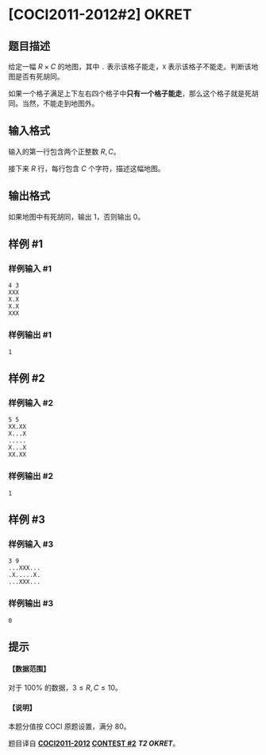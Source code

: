 # [COCI2011-2012#2] OKRET

## 题目描述

给定一幅 $R \times C$ 的地图，其中 `.` 表示该格子能走，`X` 表示该格子不能走。判断该地图是否有死胡同。

如果一个格子满足上下左右四个格子中**只有一个格子能走**，那么这个格子就是死胡同。当然，不能走到地图外。

## 输入格式

输入的第一行包含两个正整数 $R,C$。

接下来 $R$ 行，每行包含 $C$ 个字符，描述这幅地图。

## 输出格式

如果地图中有死胡同，输出 $1$，否则输出 $0$。

## 样例 #1

### 样例输入 #1
```
4 3
XXX
X.X
X.X
XXX
```

### 样例输出 #1

```
1
```

## 样例 #2

### 样例输入 #2
```
5 5
XX.XX
X...X
.....
X...X
XX.XX
```

### 样例输出 #2

```
1
```

## 样例 #3

### 样例输入 #3
```
3 9
...XXX...
.X.....X.
...XXX...
```

### 样例输出 #3

```
0
```

## 提示

#### 【数据范围】

对于 $100\%$ 的数据，$3 \le R,C \le 10$。

#### 【说明】

本题分值按 COCI 原题设置，满分 $80$。

题目译自 **[COCI2011-2012](https://hsin.hr/coci/archive/2011_2012/) [CONTEST #2](https://hsin.hr/coci/archive/2011_2012/contest2_tasks.pdf)** ___T2 OKRET___。
